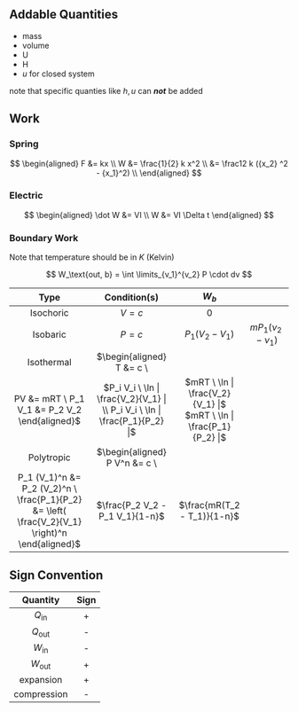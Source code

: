 ## Addable Quantities

- mass
- volume
- U
- H
- $u$ for closed system

note that specific quanties like $h, u$ can ***not*** be added

## Work

### Spring

$$
\begin{aligned}
F &= kx \\
W &= \frac{1}{2} k x^2 \\
&= \frac12 k ({x_2} ^2 - {x_1}^2) \\
\end{aligned}
$$

### Electric

$$
\begin{aligned}
\dot W &= VI \\
W &= VI \Delta t
\end{aligned}
$$

### Boundary Work

Note that temperature should be in $K$ (Kelvin)

$$
W_\text{out, b} = \int \limits_{v_1}^{v_2} P \cdot dv
$$

|    Type    |                         Condition(s)                         |                            $W_b$                             |                                                              |
| :--------: | :----------------------------------------------------------: | :----------------------------------------------------------: | :----------------------------------------------------------: |
| Isochoric  |                           $V = c$                            |                             $0$                              |                                                              |
|  Isobaric  |                           $P = c$                            |                       $P_1(V_2 - V_1)$                       |                    $mP_1(\nu_2 - \nu_1)$                     |
| Isothermal | $\begin{aligned} T &= c \\
 PV &= mRT \\ P_1 V_1 &= P_2 V_2 \end{aligned}$ | $P_i V_i \ \ln \| \frac{V_2}{V_1} \| \\ P_i V_i \ \ln \| \frac{P_1}{P_2} \|$ | $mRT \ \ln \| \frac{V_2}{V_1} \|$ <br /> $mRT \ \ln \| \frac{P_1}{P_2} \|$ |
| Polytropic | $\begin{aligned} P V^n &= c \\
 P_1 (V_1)^n &= P_2 (V_2)^n \\ \frac{P_1}{P_2} &= \left( \frac{V_2}{V_1} \right)^n  \end{aligned}$ | $\frac{P_2 V_2 - P_1 V_1}{1-n}$ | $\frac{mR(T_2 - T_1)}{1-n}$ |

## Sign Convention

|    Quantity    | Sign |
| :------------: | :--: |
| $Q_\text{in}$  |  +   |
| $Q_\text{out}$ |    -   |
| $W_\text{in}$  |    -   |
| $W_\text{out}$ |  +   |
|   expansion    |  +   |
|  compression   |    -   |

